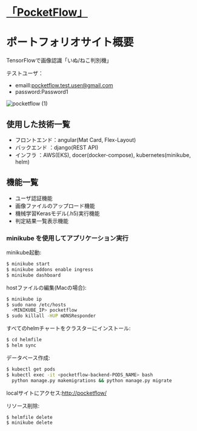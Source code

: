 # [「PocketFlow」](http://portfoliosite.pocketflow.work/)
# ポートフォリオサイト概要
TensorFlowで画像認識「いぬ/ねこ判別機」  

テストユーザ：  
* emaill:pocketflow.test.user@gmail.com  
* password:Password1  

![pocketflow (1)](https://user-images.githubusercontent.com/59566529/99944959-1cc6fc80-2db7-11eb-873f-171367071c1d.png)

## 使用した技術一覧
* フロントエンド：angular(Mat Card, Flex-Layout)
* バックエンド  ：django(REST API)
* インフラ     ：AWS(EKS), docer(docker-compose), kubernetes(minikube, helm)

## 機能一覧
* ユーザ認証機能
* 画像ファイルのアップロード機能
* 機械学習Kerasモデル(.h5)実行機能
* 判定結果一覧表示機能

### minikube を使用してアプリケーション実行
minikube起動:
```bash
$ minikube start
$ minikube addons enable ingress
$ minikube dashboard
```
hostファイルの編集(Macの場合):
```bash
$ minikube ip
$ sudo nano /etc/hosts
  <MINIKUBE_IP> pocketflow
$ sudo killall -HUP mDNSResponder
```
すべてのhelmチャートをクラスターにインストール:
```bash
$ cd helmfile
$ helm sync
```
データベース作成:
```bash
$ kubectl get pods
$ kubectl exec -it <pocketflow-backend-PODS_NAME> bash 
  python manage.py makemigrations && python manage.py migrate
```
localサイトにアクセス:[http://pocketflow/](http://pocketflow/)  
  
リソース削除:
```bash
$ helmfile delete
$ minikube delete
```
